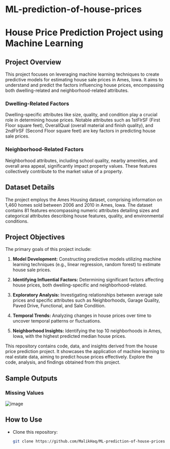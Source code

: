 # ML-prediction-of-house-prices

# House Price Prediction Project using Machine Learning

## Project Overview

This project focuses on leveraging machine learning techniques to create predictive models for estimating house sale prices in Ames, Iowa. It aims to understand and predict the factors influencing house prices, encompassing both dwelling-related and neighborhood-related attributes.

### Dwelling-Related Factors

Dwelling-specific attributes like size, quality, and condition play a crucial role in determining house prices. Notable attributes such as 1stFlrSF (First Floor square feet), OverallQual (overall material and finish quality), and 2ndFlrSF (Second Floor square feet) are key factors in predicting house sale prices.

### Neighborhood-Related Factors

Neighborhood attributes, including school quality, nearby amenities, and overall area appeal, significantly impact property values. These features collectively contribute to the market value of a property.

## Dataset Details

The project employs the Ames Housing dataset, comprising information on 1,460 homes sold between 2006 and 2010 in Ames, Iowa. The dataset contains 81 features encompassing numeric attributes detailing sizes and categorical attributes describing house features, quality, and environmental conditions.

## Project Objectives

The primary goals of this project include:

1. **Model Development:** Constructing predictive models utilizing machine learning techniques (e.g., linear regression, random forest) to estimate house sale prices.
  
2. **Identifying Influential Factors:** Determining significant factors affecting house prices, both dwelling-specific and neighborhood-related.
  
3. **Exploratory Analysis:** Investigating relationships between average sale prices and specific attributes such as Neighborhoods, Garage Quality, Paved Drive, Functional, and Sale Condition.
  
4. **Temporal Trends:** Analyzing changes in house prices over time to uncover temporal patterns or fluctuations.
  
5. **Neighborhood Insights:** Identifying the top 10 neighborhoods in Ames, Iowa, with the highest predicted median house prices.

This repository contains code, data, and insights derived from the house price prediction project. It showcases the application of machine learning to real estate data, aiming to predict house prices effectively. Explore the code, analysis, and findings obtained from this project.


## Sample Outputs

### Missing Values

![image](https://github.com/MalikHaq/ML-prediction-of-house-prices/assets/150603131/06831e37-1ccf-4206-bb0a-37cd8375fcf6)




## How to Use

- Clone this repository:
  ```bash
  git clone https://github.com/MalikHaq/ML-prediction-of-house-prices.git
